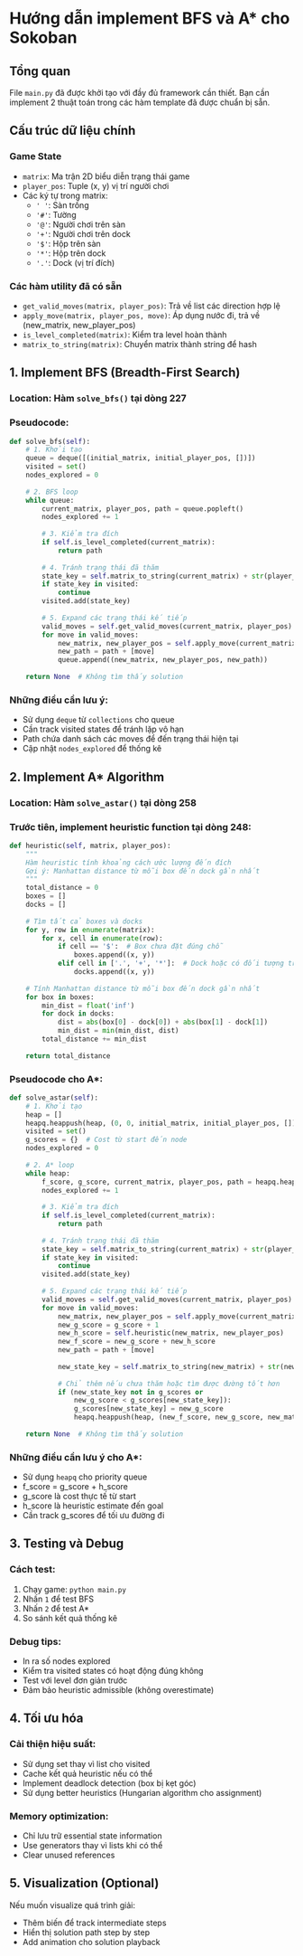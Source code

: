 # Hướng dẫn implement BFS và A* cho Sokoban

## Tổng quan
File `main.py` đã được khởi tạo với đầy đủ framework cần thiết. Bạn cần implement 2 thuật toán trong các hàm template đã được chuẩn bị sẵn.

## Cấu trúc dữ liệu chính

### Game State
- `matrix`: Ma trận 2D biểu diễn trạng thái game
- `player_pos`: Tuple (x, y) vị trí người chơi
- Các ký tự trong matrix:
  - `' '`: Sàn trống
  - `'#'`: Tường
  - `'@'`: Người chơi trên sàn
  - `'+'`: Người chơi trên dock
  - `'$'`: Hộp trên sàn
  - `'*'`: Hộp trên dock
  - `'.'`: Dock (vị trí đích)

### Các hàm utility đã có sẵn
- `get_valid_moves(matrix, player_pos)`: Trả về list các direction hợp lệ
- `apply_move(matrix, player_pos, move)`: Áp dụng nước đi, trả về (new_matrix, new_player_pos)
- `is_level_completed(matrix)`: Kiểm tra level hoàn thành
- `matrix_to_string(matrix)`: Chuyển matrix thành string để hash

## 1. Implement BFS (Breadth-First Search)

### Location: Hàm `solve_bfs()` tại dòng 227

### Pseudocode:
```python
def solve_bfs(self):
    # 1. Khởi tạo
    queue = deque([(initial_matrix, initial_player_pos, [])])
    visited = set()
    nodes_explored = 0
    
    # 2. BFS loop
    while queue:
        current_matrix, player_pos, path = queue.popleft()
        nodes_explored += 1
        
        # 3. Kiểm tra đích
        if self.is_level_completed(current_matrix):
            return path
        
        # 4. Tránh trạng thái đã thăm
        state_key = self.matrix_to_string(current_matrix) + str(player_pos)
        if state_key in visited:
            continue
        visited.add(state_key)
        
        # 5. Expand các trạng thái kế tiếp
        valid_moves = self.get_valid_moves(current_matrix, player_pos)
        for move in valid_moves:
            new_matrix, new_player_pos = self.apply_move(current_matrix, player_pos, move)
            new_path = path + [move]
            queue.append((new_matrix, new_player_pos, new_path))
    
    return None  # Không tìm thấy solution
```

### Những điều cần lưu ý:
- Sử dụng `deque` từ `collections` cho queue
- Cần track visited states để tránh lặp vô hạn
- Path chứa danh sách các moves để đến trạng thái hiện tại
- Cập nhật `nodes_explored` để thống kê

## 2. Implement A* Algorithm

### Location: Hàm `solve_astar()` tại dòng 258

### Trước tiên, implement heuristic function tại dòng 248:
```python
def heuristic(self, matrix, player_pos):
    """
    Hàm heuristic tính khoảng cách ước lượng đến đích
    Gợi ý: Manhattan distance từ mỗi box đến dock gần nhất
    """
    total_distance = 0
    boxes = []
    docks = []
    
    # Tìm tất cả boxes và docks
    for y, row in enumerate(matrix):
        for x, cell in enumerate(row):
            if cell == '$':  # Box chưa đặt đúng chỗ
                boxes.append((x, y))
            elif cell in ['.', '+', '*']:  # Dock hoặc có đối tượng trên dock
                docks.append((x, y))
    
    # Tính Manhattan distance từ mỗi box đến dock gần nhất
    for box in boxes:
        min_dist = float('inf')
        for dock in docks:
            dist = abs(box[0] - dock[0]) + abs(box[1] - dock[1])
            min_dist = min(min_dist, dist)
        total_distance += min_dist
    
    return total_distance
```

### Pseudocode cho A*:
```python
def solve_astar(self):
    # 1. Khởi tạo
    heap = []
    heapq.heappush(heap, (0, 0, initial_matrix, initial_player_pos, []))
    visited = set()
    g_scores = {}  # Cost từ start đến node
    nodes_explored = 0
    
    # 2. A* loop
    while heap:
        f_score, g_score, current_matrix, player_pos, path = heapq.heappop(heap)
        nodes_explored += 1
        
        # 3. Kiểm tra đích
        if self.is_level_completed(current_matrix):
            return path
        
        # 4. Tránh trạng thái đã thăm
        state_key = self.matrix_to_string(current_matrix) + str(player_pos)
        if state_key in visited:
            continue
        visited.add(state_key)
        
        # 5. Expand các trạng thái kế tiếp
        valid_moves = self.get_valid_moves(current_matrix, player_pos)
        for move in valid_moves:
            new_matrix, new_player_pos = self.apply_move(current_matrix, player_pos, move)
            new_g_score = g_score + 1
            new_h_score = self.heuristic(new_matrix, new_player_pos)
            new_f_score = new_g_score + new_h_score
            new_path = path + [move]
            
            new_state_key = self.matrix_to_string(new_matrix) + str(new_player_pos)
            
            # Chỉ thêm nếu chưa thăm hoặc tìm được đường tốt hơn
            if (new_state_key not in g_scores or 
                new_g_score < g_scores[new_state_key]):
                g_scores[new_state_key] = new_g_score
                heapq.heappush(heap, (new_f_score, new_g_score, new_matrix, new_player_pos, new_path))
    
    return None  # Không tìm thấy solution
```

### Những điều cần lưu ý cho A*:
- Sử dụng `heapq` cho priority queue
- f_score = g_score + h_score
- g_score là cost thực tế từ start
- h_score là heuristic estimate đến goal
- Cần track g_scores để tối ưu đường đi

## 3. Testing và Debug

### Cách test:
1. Chạy game: `python main.py`
2. Nhấn `1` để test BFS
3. Nhấn `2` để test A*
4. So sánh kết quả thống kê

### Debug tips:
- In ra số nodes explored
- Kiểm tra visited states có hoạt động đúng không
- Test với level đơn giản trước
- Đảm bảo heuristic admissible (không overestimate)

## 4. Tối ưu hóa

### Cải thiện hiệu suất:
- Sử dụng set thay vì list cho visited
- Cache kết quả heuristic nếu có thể
- Implement deadlock detection (box bị kẹt góc)
- Sử dụng better heuristics (Hungarian algorithm cho assignment)

### Memory optimization:
- Chỉ lưu trữ essential state information
- Use generators thay vì lists khi có thể
- Clear unused references

## 5. Visualization (Optional)

Nếu muốn visualize quá trình giải:
- Thêm biến để track intermediate steps
- Hiển thị solution path step by step
- Add animation cho solution playback